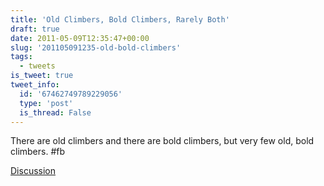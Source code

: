 ```yaml
---
title: 'Old Climbers, Bold Climbers, Rarely Both'
draft: true
date: 2011-05-09T12:35:47+00:00
slug: '201105091235-old-bold-climbers'
tags:
  - tweets
is_tweet: true
tweet_info:
  id: '67462749789229056'
  type: 'post'
  is_thread: False
---
```




There are old climbers and there are bold climbers, but very few old, bold climbers. #fb

[Discussion](https://x.com/sytelus/status/67462749789229056)
